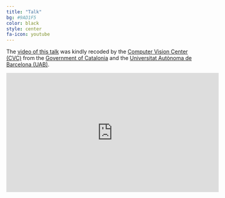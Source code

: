 ```yaml
---
title: "Talk"
bg: #9AD1F5
color: black
style: center
fa-icon: youtube
---
```


The [video of this talk](http://www.cvc.uab.es/?page_id=113) was kindly recoded by the [Computer Vision Center (CVC)](http://www.cvc.uab.cat/) from the [Government of Catalonia](https://governrepublica.org/) and the [Universitat Autònoma de Barcelona (UAB)](http://www.uab.cat/).


<iframe width="560" height="315" src="https://www.youtube.com/watch?v=QH2-TGUlwu4" frameborder="0" allow="autoplay; encrypted-media" allowfullscreen></iframe>
